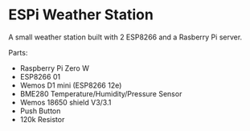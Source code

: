 # ESPi Weather Station

A small weather station built with 2 ESP8266 and a Rasberry Pi server.

Parts:
- Raspberry Pi Zero W
- ESP8266 01
- Wemos D1 mini (ESP8266 12e)
- BME280 Temperature/Humidity/Pressure Sensor
- Wemos 18650 shield V3/3.1
- Push Button
- 120k Resistor